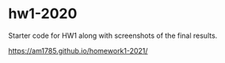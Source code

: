 # hw1-2020
Starter code for HW1 along with screenshots of the final results.

https://am1785.github.io/homework1-2021/
